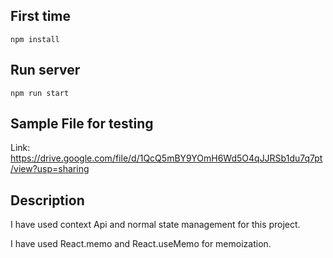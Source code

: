 
## First time
` npm install `

## Run server
` npm run start `


## Sample File for testing
Link: https://drive.google.com/file/d/1QcQ5mBY9YOmH6Wd5O4qJJRSb1du7q7pt/view?usp=sharing


## Description
I have used context Api and normal state management for this project. 


I have used React.memo and React.useMemo for memoization.



